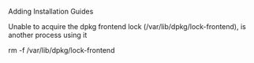 Adding Installation Guides

Unable to acquire the dpkg frontend lock (/var/lib/dpkg/lock-frontend), is another process using it

rm -f /var/lib/dpkg/lock-frontend
